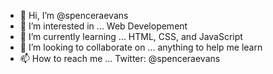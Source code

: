 - 👋 Hi, I’m @spenceraevans
- 👀 I’m interested in ... Web Developement
- 🌱 I’m currently learning ... HTML, CSS, and JavaScript
- 💞️ I’m looking to collaborate on ... anything to help me learn
- 📫 How to reach me ... Twitter: @spenceraevans

<!---
spenceraevans/spenceraevans is a ✨ special ✨ repository because its `README.md` (this file) appears on your GitHub profile.
You can click the Preview link to take a look at your changes.
--->
